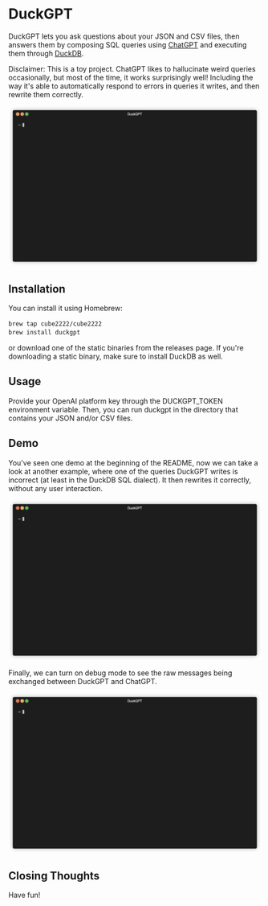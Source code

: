 # DuckGPT

DuckGPT lets you ask questions about your JSON and CSV files, then answers them by composing SQL queries using [ChatGPT](https://platform.openai.com/docs/models/gpt-3-5) and executing them through [DuckDB](https://duckdb.org).

Disclaimer: This is a toy project. ChatGPT likes to hallucinate weird queries occasionally, but most of the time, it works surprisingly well! Including the way it's able to automatically respond to errors in queries it writes, and then rewrite them correctly.

![Reviews Demo](images/reviews.gif)

## Installation

You can install it using Homebrew:
```bash
brew tap cube2222/cube2222
brew install duckgpt
```
or download one of the static binaries from the releases page. If you're downloading a static binary, make sure to install DuckDB as well.

## Usage
Provide your OpenAI platform key through the DUCKGPT_TOKEN environment variable. Then, you can run duckgpt in the directory that contains your JSON and/or CSV files.

## Demo

You've seen one demo at the beginning of the README, now we can take a look at another example, where one of the queries DuckGPT writes is incorrect (at least in the DuckDB SQL dialect). It then rewrites it correctly, without any user interaction.

![Logs Demo](images/logs.gif)

Finally, we can turn on debug mode to see the raw messages being exchanged between DuckGPT and ChatGPT.

![Logs Debug Demo](images/logs-debug.gif)

## Closing Thoughts

Have fun!
